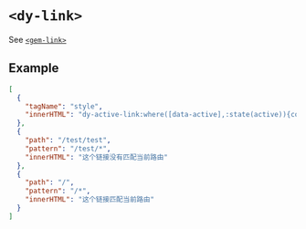 # `<dy-link>`

See [`<gem-link>`](https://gemjs.org/zh/api/built-in-element)

## Example

<gbp-example name="dy-active-link" src="https://esm.sh/duoyun-ui/elements/link">

```json
[
  {
    "tagName": "style",
    "innerHTML": "dy-active-link:where([data-active],:state(active)){color: red})"
  },
  {
    "path": "/test/test",
    "pattern": "/test/*",
    "innerHTML": "这个链接没有匹配当前路由"
  },
  {
    "path": "/",
    "pattern": "/*",
    "innerHTML": "这个链接匹配当前路由"
  }
]
```

</gbp-example>

